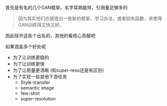 首先是有名的几个GAN框架，名字耳熟能祥，引用量足够多的

> 因为其实他们也是提出一些新的框架，学习办法，或者损失函数，来使得GAN训练得又快又好。



因此除开这些个出名的，其他的看核心贡献吧



如果涵盖多个好处呢



- 为了让训练更稳的
- 为了让训练更快
- 为了让质量更清晰 (和super-reso还是有区别)
- 为了实现一些其他下游任务
  - Style-transfer
  - semantic image
  - few-shot
  - super-resolution

